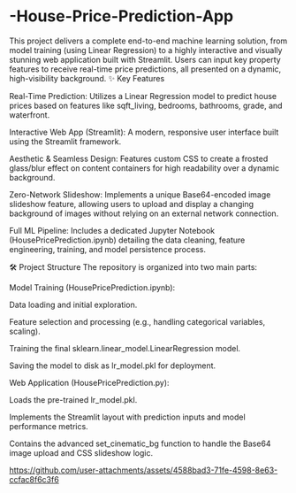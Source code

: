 # -House-Price-Prediction-App
This project delivers a complete end-to-end machine learning solution, from model training (using Linear Regression) to a highly interactive and visually stunning web application built with Streamlit.  Users can input key property features to receive real-time price predictions, all presented on a dynamic, high-visibility background.
✨ Key Features

Real-Time Prediction: Utilizes a Linear Regression model to predict house prices based on features like sqft_living, bedrooms, bathrooms, grade, and waterfront.

Interactive Web App (Streamlit): A modern, responsive user interface built using the Streamlit framework.

Aesthetic & Seamless Design: Features custom CSS to create a frosted glass/blur effect on content containers for high readability over a dynamic background.

Zero-Network Slideshow: Implements a unique Base64-encoded image slideshow feature, allowing users to upload and display a changing background of images without relying on an external network connection.

Full ML Pipeline: Includes a dedicated Jupyter Notebook (HousePricePrediction.ipynb) detailing the data cleaning, feature engineering, training, and model persistence process.

🛠️ Project Structure
The repository is organized into two main parts:

Model Training (HousePricePrediction.ipynb):

Data loading and initial exploration.

Feature selection and processing (e.g., handling categorical variables, scaling).

Training the final sklearn.linear_model.LinearRegression model.

Saving the model to disk as lr_model.pkl for deployment.

Web Application (HousePricePrediction.py):

Loads the pre-trained lr_model.pkl.

Implements the Streamlit layout with prediction inputs and model performance metrics.

Contains the advanced set_cinematic_bg function to handle the Base64 image upload and CSS slideshow logic.



https://github.com/user-attachments/assets/4588bad3-71fe-4598-8e63-ccfac8f6c3f6








